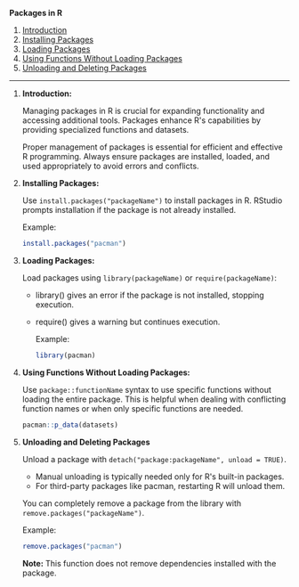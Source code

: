 **Packages in R**

1. [Introduction](#intro)
2. [Installing Packages](#install-packages)
3. [Loading Packages](#loading-packages)
4. [Using Functions Without Loading Packages](#using-functions)
5. [Unloading and Deleting Packages](#unload-packages)

---

1. **Introduction:** <a name="intro"></a>
  
    Managing packages in R is crucial for expanding functionality and accessing additional tools. Packages enhance R's capabilities by providing specialized functions and datasets.

    Proper management of packages is essential for efficient and effective R programming. Always ensure packages are installed, loaded, and used appropriately to avoid errors and conflicts.

2. **Installing Packages:** <a name="install-packages"></a>
  
    Use `install.packages("packageName")` to install packages in R. RStudio prompts installation if the package is not already installed.
  
    Example:
    ```R
    install.packages("pacman")
    ```

3. **Loading Packages:** <a name="loading-packages"></a>
  
    Load packages using `library(packageName)` or `require(packageName)`:
  
    - library() gives an error if the package is not installed, stopping execution.
    - require() gives a warning but continues execution.

      Example:
      ```R
      library(pacman)
      ```

4. **Using Functions Without Loading Packages:** <a name="using-functions"></a>
  
    Use `package::functionName` syntax to use specific functions without loading the entire package. This is helpful when dealing with conflicting function names or when only specific functions are needed.

      ```R
      pacman::p_data(datasets)
      ```

5. **Unloading and Deleting Packages** <a name="unload-packages"></a>

    Unload a package with `detach("package:packageName", unload = TRUE)`.

    - Manual unloading is typically needed only for R's built-in packages.
    - For third-party packages like pacman, restarting R will unload them.

    You can completely remove a package from the library with `remove.packages("packageName")`.

    Example:
    ```R
    remove.packages("pacman")
    ```
    
    **Note:** This function does not remove dependencies installed with the package.

    